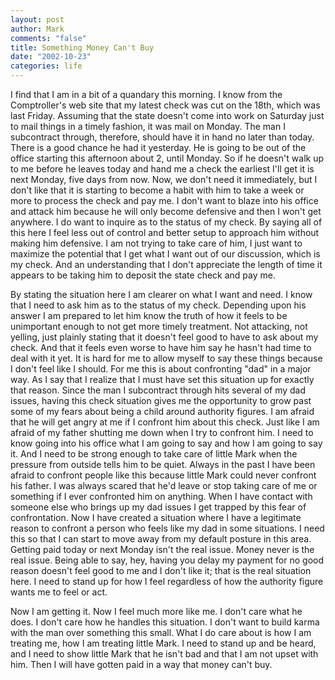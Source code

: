 ```yaml
--- 
layout: post
author: Mark
comments: "false"
title: Something Money Can't Buy
date: "2002-10-23"
categories: life
---
```

I find that I am in a bit of a quandary this morning. I know from the Comptroller's web site that my latest check was cut on the 18th, which was last Friday. Assuming that the state doesn't come into work on Saturday just to mail things in a timely fashion, it was mail on Monday. The man I subcontract through, therefore, should have it in hand no later than today. There is a good chance he had it yesterday. He is going to be out of the office starting this afternoon about 2, until Monday. So if he doesn't walk up to me before he leaves today and hand me a check the earliest I'll get it is next Monday, five days from now. Now, we don't need it immediately, but I don't like that it is starting to become a habit with him to take a week or more to process the check and pay me. I don't want to blaze into his office and attack him because he will only become defensive and then I won't get anywhere. I do want to inquire as to the status of my check. By saying all of this here I feel less out of control and better setup to approach him without making him defensive. I am not trying to take care of him, I just want to maximize the potential that I get what I want out of our discussion, which is my check. And an understanding that I don't appreciate the length of time it appears to be taking him to deposit the state check and pay me.

By stating the situation here I am clearer on what I want and need. I know that I need to ask him as to the status of my check. Depending upon his answer I am prepared to let him know the truth of how it feels to be unimportant enough to not get more timely treatment. Not attacking, not yelling, just plainly stating that it doesn't feel good to have to ask about my check. And that it feels even worse to have him say he hasn't had time to deal with it yet. It is hard for me to allow myself to say these things because I don't feel like I should. For me this is about confronting "dad" in a major way. As I say that I realize that I must have set this situation up for exactly that reason. Since the man I subcontract through hits several of my dad issues, having this check situation gives me the opportunity to grow past some of my fears about being a child around authority figures. I am afraid that he will get angry at me if I confront him about this check. Just like I am afraid of my father shutting me down when I try to confront him. I need to know going into his office what I am going to say and how I am going to say it. And I need to be strong enough to take care of little Mark when the pressure from outside tells him to be quiet. Always in the past I have been afraid to confront people like this because little Mark could never confront his father. I was always scared that he'd leave or stop taking care of me or something if I ever confronted him on anything. When I have contact with someone else who brings up my dad issues I get trapped by this fear of confrontation. Now I have created a situation where I have a legitimate reason to confront a person who feels like my dad in some situations. I need this so that I can start to move away from my default posture in this area. Getting paid today or next Monday isn't the real issue. Money never is the real issue. Being able to say, hey, having you delay my payment for no good reason doesn't feel good to me and I don't like it; that is the real situation here. I need to stand up for how I feel regardless of how the authority figure wants me to feel or act.

Now I am getting it. Now I feel much more like me. I don't care what he does. I don't care how he handles this situation. I don't want to build karma with the man over something this small. What I do care about is how I am treating me, how I am treating little Mark. I need to stand up and be heard, and I need to show little Mark that he isn't bad and that I am not upset with him. Then I will have gotten paid in a way that money can't buy.
